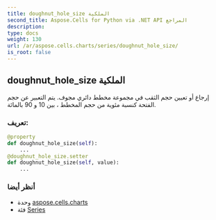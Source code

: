 ```yaml
---
title: doughnut_hole_size الملكية
second_title: Aspose.Cells for Python via .NET API المراجع
description:
type: docs
weight: 130
url: /ar/aspose.cells.charts/series/doughnut_hole_size/
is_root: false
---
```

##  doughnut_hole_size الملكية

 إرجاع أو تعيين حجم الثقب في مجموعة مخطط دائري مجوف.
يتم التعبير عن حجم الفتحة كنسبة مئوية من حجم المخطط ، بين 10 و 90 بالمائة.
###  تعريف:
```python
@property
def doughnut_hole_size(self):
    ...
@doughnut_hole_size.setter
def doughnut_hole_size(self, value):
    ...
```

###  أنظر أيضا
* وحدة [aspose.cells.charts](../../)
* فئة [Series](/cells/python-net/ar/aspose.cells.charts/series)
